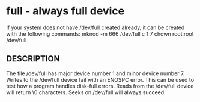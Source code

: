 # full - always full device

If your system does not have /dev/full created already, it can be created with the following commands:
mknod -m 666 /dev/full c 1 7
chown root:root /dev/full

## DESCRIPTION

The file /dev/full has major device number 1 and minor device number 7.
Writes to the /dev/full device fail with an ENOSPC error. This can be used to test how a program handles disk-full errors.
Reads from the /dev/full device will return \0 characters.
Seeks on /dev/full will always succeed.

